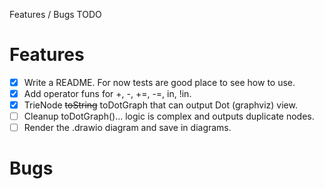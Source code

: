 Features / Bugs TODO

# Features

- [x] Write a README. For now tests are good place to see how to use.
- [x] Add operator funs for +, -, +=, -=, in, !in.
- [x] TrieNode ~~toString~~ toDotGraph that can output Dot (graphviz) view.
- [ ] Cleanup toDotGraph()... logic is complex and outputs duplicate nodes.
- [ ] Render the .drawio diagram and save in diagrams.

# Bugs